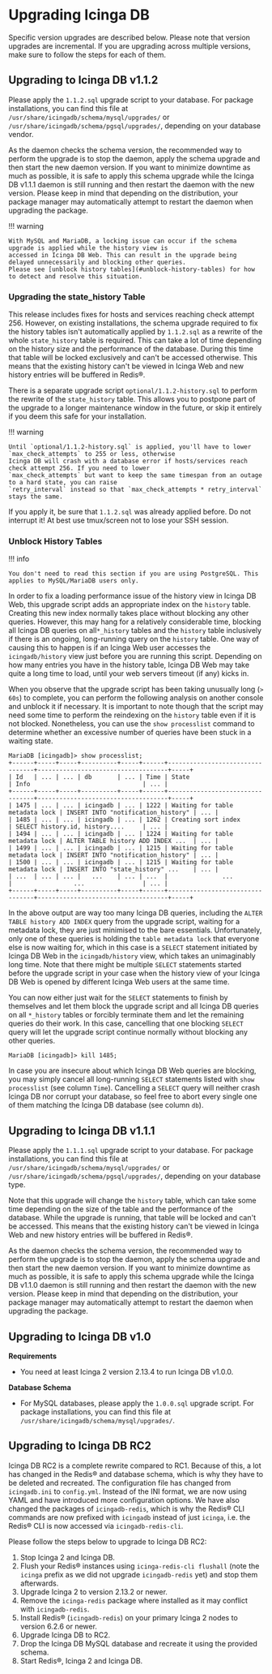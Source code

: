 # Upgrading Icinga DB

Specific version upgrades are described below. Please note that version upgrades are incremental.
If you are upgrading across multiple versions, make sure to follow the steps for each of them.

## Upgrading to Icinga DB v1.1.2

Please apply the `1.1.2.sql` upgrade script to your database. For package installations, you can find this file at
`/usr/share/icingadb/schema/mysql/upgrades/` or `/usr/share/icingadb/schema/pgsql/upgrades/`, depending on your
database vendor.

As the daemon checks the schema version, the recommended way to perform the upgrade is to stop the daemon, apply the
schema upgrade and then start the new daemon version. If you want to minimize downtime as much as possible, it is safe
to apply this schema upgrade while the Icinga DB v1.1.1 daemon is still running and then restart the daemon with the
new version. Please keep in mind that depending on the distribution, your package manager may automatically attempt to
restart the daemon when upgrading the package.

!!! warning

    With MySQL and MariaDB, a locking issue can occur if the schema upgrade is applied while the history view is
    accessed in Icinga DB Web. This can result in the upgrade being delayed unnecessarily and blocking other queries.
    Please see [unblock history tables](#unblock-history-tables) for how to detect and resolve this situation.

### Upgrading the state_history Table

This release includes fixes for hosts and services reaching check attempt 256. However, on existing installations,
the schema upgrade required to fix the history tables isn't automatically applied by `1.1.2.sql` as a rewrite of the
whole `state_history` table is required. This can take a lot of time depending on the history size and the performance
of the database. During this time that table will be locked exclusively and can't be accessed otherwise. This means that
the existing history can't be viewed in Icinga Web and new history entries will be buffered in Redis®.

There is a separate upgrade script `optional/1.1.2-history.sql` to perform the rewrite of the `state_history` table.
This allows you to postpone part of the upgrade to a longer maintenance window in the future, or skip it entirely
if you deem this safe for your installation.

!!! warning

    Until `optional/1.1.2-history.sql` is applied, you'll have to lower `max_check_attempts` to 255 or less, otherwise
    Icinga DB will crash with a database error if hosts/services reach check attempt 256. If you need to lower
    `max_check_attempts` but want to keep the same timespan from an outage to a hard state, you can raise
    `retry_interval` instead so that `max_check_attempts * retry_interval` stays the same.

If you apply it, be sure that `1.1.2.sql` was already applied before. Do not interrupt it! At best use tmux/screen not
to lose your SSH session.

### Unblock History Tables

!!! info

    You don't need to read this section if you are using PostgreSQL. This applies to MySQL/MariaDB users only.

In order to fix a loading performance issue of the history view in Icinga DB Web, this upgrade script adds an
appropriate index on the `history` table. Creating this new index normally takes place without blocking any other
queries. However, this may hang for a relatively considerable time, blocking all Icinga DB queries on all`*_history`
tables and the `history` table inclusively if there is an ongoing, long-running query on the `history` table. One way
of causing this to happen is if an Icinga Web user accesses the `icingadb/history` view just before you are running
this script. Depending on how many entries you have in the history table, Icinga DB Web may take quite a long time to
load, until your web servers timeout (if any) kicks in.

When you observe that the upgrade script has been taking unusually long (`> 60s`) to complete, you can perform the
following analysis on another console and unblock it if necessary. It is important to note though that the script may
need some time to perform the reindexing on the `history` table even if it is not blocked. Nonetheless, you can use the
`show processlist` command to determine whether an excessive number of queries have been stuck in a waiting state.

```
MariaDB [icingadb]> show processlist;
+------+-----+-----+----------+-----+------+---------------------------------+------------------------------------+-----+
| Id   | ... | ... | db       | ... | Time | State                           | Info                               | ... |
+------+-----+-----+----------+-----+------+---------------------------------+------------------------------------+-----+
| 1475 | ... | ... | icingadb | ... | 1222 | Waiting for table metadata lock | INSERT INTO "notification_history" | ... |
| 1485 | ... | ... | icingadb | ... | 1262 | Creating sort index             | SELECT history.id, history....     | ... |
| 1494 | ... | ... | icingadb | ... | 1224 | Waiting for table metadata lock | ALTER TABLE history ADD INDEX ...  | ... |
| 1499 | ... | ... | icingadb | ... | 1215 | Waiting for table metadata lock | INSERT INTO "notification_history" | ... |
| 1500 | ... | ... | icingadb | ... | 1215 | Waiting for table metadata lock | INSERT INTO "state_history" ...    | ... |
| ...  | ... | ... |   ...    | ... | ...  |               ...               |                 ...                | ... |
+------+-----+-----+----------+-----+------+---------------------------------+------------------------------------+-----+
```

In the above output are way too many Icinga DB queries, including the `ALTER TABLE history ADD INDEX` query from the
upgrade script, waiting for a metadata lock, they are just minimised to the bare essentials. Unfortunately, only one of
these queries is holding the `table metadata lock` that everyone else is now waiting for, which in this case is a
`SELECT` statement initiated by Icinga DB Web in the `icingadb/history` view, which takes an unimaginably long time.
Note that there might be multiple `SELECT` statements started before the upgrade script in your case when the history
view of your Icinga DB Web is opened by different Icinga Web users at the same time.

You can now either just wait for the `SELECT` statements to finish by themselves and let them block the upgrade script
and all Icinga DB queries on all `*_history` tables or forcibly terminate them and let the remaining queries do their
work. In this case, cancelling that one blocking `SELECT` query will let the upgrade script continue normally without
blocking any other queries.
``` 
MariaDB [icingadb]> kill 1485;
```
In case you are insecure about which Icinga DB Web queries are blocking, you may simply cancel all long-running
`SELECT` statements listed with `show processlist` (see column `Time`). Cancelling a `SELECT` query will neither
crash Icinga DB nor corrupt your database, so feel free to abort every single one of them matching the Icinga DB
database (see column `db`).

## Upgrading to Icinga DB v1.1.1

Please apply the `1.1.1.sql` upgrade script to your database.
For package installations, you can find this file at `/usr/share/icingadb/schema/mysql/upgrades/` or
`/usr/share/icingadb/schema/pgsql/upgrades/`, depending on your database type.

Note that this upgrade will change the `history` table, which can take some time depending on the size of the table and
the performance of the database. While the upgrade is running, that table will be locked and can't be accessed. This
means that the existing history can't be viewed in Icinga Web and new history entries will be buffered in Redis®.

As the daemon checks the schema version, the recommended way to perform the upgrade is to stop the daemon, apply the
schema upgrade and then start the new daemon version. If you want to minimize downtime as much as possible, it is safe
to apply this schema upgrade while the Icinga DB v1.1.0 daemon is still running and then restart the daemon with the
new version. Please keep in mind that depending on the distribution, your package manager may automatically attempt to
restart the daemon when upgrading the package.

## Upgrading to Icinga DB v1.0

**Requirements**

* You need at least Icinga 2 version 2.13.4 to run Icinga DB v1.0.0.

**Database Schema**

* For MySQL databases, please apply the `1.0.0.sql` upgrade script.
  For package installations, you can find this file at `/usr/share/icingadb/schema/mysql/upgrades/`.

## Upgrading to Icinga DB RC2

Icinga DB RC2 is a complete rewrite compared to RC1. Because of this, a lot has changed in the Redis® and database
schema, which is why they have to be deleted and recreated. The configuration file has changed from `icingadb.ini`
to `config.yml`. Instead of the INI format, we are now using YAML and have introduced more configuration options. We
have also changed the packages of `icingadb-redis`, which is why the Redis® CLI commands are now prefixed with `icingadb`
instead of just `icinga`, i.e. the Redis® CLI is now accessed via `icingadb-redis-cli`.

Please follow the steps below to upgrade to Icinga DB RC2:

1. Stop Icinga 2 and Icinga DB.
2. Flush your Redis® instances using `icinga-redis-cli flushall` (note the `icinga` prefix as we did not
   upgrade `icingadb-redis` yet) and stop them afterwards.
3. Upgrade Icinga 2 to version 2.13.2 or newer.
4. Remove the `icinga-redis` package where installed as it may conflict with `icingadb-redis`.
5. Install Redis® (`icingadb-redis`) on your primary Icinga 2 nodes to version 6.2.6 or newer.
6. Upgrade Icinga DB to RC2.
7. Drop the Icinga DB MySQL database and recreate it using the provided schema.
8. Start Redis®, Icinga 2 and Icinga DB.
